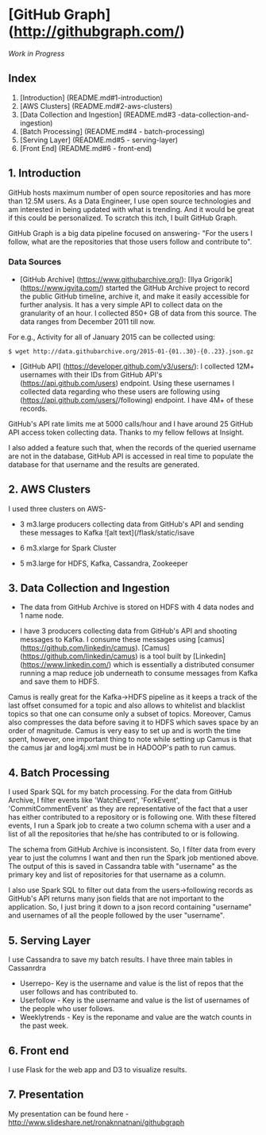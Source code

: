 # [GitHub Graph] (http://githubgraph.com/)
 
*Work in Progress*

## Index
1. [Introduction] (README.md#1-introduction)
2. [AWS Clusters] (README.md#2-aws-clusters)
3. [Data Collection and Ingestion] (README.md#3 -data-collection-and-ingestion)
4. [Batch Processing] (README.md#4 - batch-processing)
5. [Serving Layer] (README.md#5 - serving-layer)
6. [Front End] (README.md#6 - front-end)

## 1. Introduction
GitHub hosts maximum number of open source repositories and has more than 12.5M users. As a Data Engineer, I use open source technologies and am interested in being updated with what is trending. And it would be great if this could be personalized. To scratch this itch, I built GitHub Graph.

GitHub Graph is a big data pipeline focused on answering- "For the users I follow, what are the repositories that those users follow and contribute to".



### Data Sources
* [GitHub Archive] (https://www.githubarchive.org/): 
[Ilya Grigorik] (https://www.igvita.com/) started the GitHub Archive project to record the public GitHub timeline, archive it, and make it easily accessible for further analysis. It has a very simple API to collect data on the granularity of an hour. I collected 850+ GB of data from this source. The data ranges from December 2011 till now.

For e.g., Activity for all of January 2015	can be collected using:

    $ wget http://data.githubarchive.org/2015-01-{01..30}-{0..23}.json.gz

* [GitHub API] (https://developer.github.com/v3/users/): 
I collected 12M+ usernames with their IDs from GitHub API's (https://api.github.com/users) endpoint. Using these  usernames I collected data regarding who these users are following using (https://api.github.com/users/<username>/following) endpoint. I have 4M+ of these records. 

GitHub's API rate limits me at 5000 calls/hour and I have around 25 GitHub API access token collecting data. Thanks to my fellow fellows at Insight.

I also added a feature such that, when the records of the queried username are not in the database, GitHub API is accessed in real time to populate the database for that username and the results are generated.

## 2. AWS Clusters 
I used three clusters on AWS-
* 3 m3.large producers collecting data from GitHub's API and sending these messages to Kafka
![alt text](/flask/static/isave

* 6 m3.xlarge for Spark Cluster
* 5 m3.large for HDFS, Kafka, Cassandra, Zookeeper

## 3. Data Collection and Ingestion 
* The data from GitHub Archive is stored on HDFS with 4 data nodes and 1 name node. 

* I have 3 producers collecting data from GitHub's API and shooting messages to Kafka. I consume these messages using [camus] (https://github.com/linkedin/camus). [Camus] (https://github.com/linkedin/camus) is a tool built by [Linkedin] (https://www.linkedin.com/) which is essentially a distributed consumer running a map reduce job underneath to consume messages from Kafka and save them to HDFS.

Camus is really great for the Kafka->HDFS pipeline as it keeps a track of the last offset consumed for a topic and also allows to whitelist and blacklist topics so that one can consume only a subset of topics. Moreover, Camus also compresses the data before saving it to HDFS which saves space by an order of magnitude. Camus is very easy to set up and is worth the time spent, however, one important thing to note while setting up Camus is that the camus jar and log4j.xml must be in HADOOP's path to run camus. 

## 4. Batch Processing
I used Spark SQL for my batch processing. For the data from GitHub Archive, I filter events like 'WatchEvent', 'ForkEvent', 'CommitCommentEvent' as they are representative of the fact that a user has either contributed to a repository or is following one. With these filtered events, I run a Spark job to create a two column schema with a user and a list of all the repositories that he/she has contributed to or is following. 

The schema from GitHub Archive is inconsistent. So, I filter data from every year to just the columns I want and then run the Spark job mentioned above. The output of this is saved in Cassandra table with "username" as the primary key and list of repositories for that username as a column.

I also use Spark SQL to filter out data from the users->following records as GitHub's API returns many json fields that are not important to the application. So, I just bring it down to a json record containing "username" and usernames of all the people followed by the user "username".

## 5. Serving Layer
I use Cassandra to save my batch results. I have three main tables in Cassanrdra
* Userrepo- Key is the username and value is the list of repos that the user follows and has contributed to.
* Userfollow - Key is the username and value is the list of usernames of the people who user follows.
* Weeklytrends - Key is the reponame and value are the watch counts in the past week.

## 6. Front end
I use Flask for the web app and D3 to visualize results.

## 7. Presentation
My presentation can be found here - http://www.slideshare.net/ronaknnatnani/githubgraph



